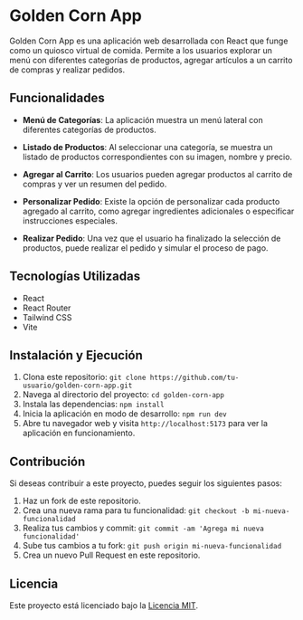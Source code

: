 # Golden Corn App

Golden Corn App es una aplicación web desarrollada con React que funge como un quiosco virtual de comida. Permite a los usuarios explorar un menú con diferentes categorías de productos, agregar artículos a un carrito de compras y realizar pedidos.

## Funcionalidades

- **Menú de Categorías**: La aplicación muestra un menú lateral con diferentes categorías de productos.

- **Listado de Productos**: Al seleccionar una categoría, se muestra un listado de productos correspondientes con su imagen, nombre y precio.

- **Agregar al Carrito**: Los usuarios pueden agregar productos al carrito de compras y ver un resumen del pedido.

- **Personalizar Pedido**: Existe la opción de personalizar cada producto agregado al carrito, como agregar ingredientes adicionales o especificar instrucciones especiales.

- **Realizar Pedido**: Una vez que el usuario ha finalizado la selección de productos, puede realizar el pedido y simular el proceso de pago.

## Tecnologías Utilizadas

- React
- React Router
- Tailwind CSS
- Vite

## Instalación y Ejecución

1. Clona este repositorio: `git clone https://github.com/tu-usuario/golden-corn-app.git`
2. Navega al directorio del proyecto: `cd golden-corn-app`
3. Instala las dependencias: `npm install`
4. Inicia la aplicación en modo de desarrollo: `npm run dev`
5. Abre tu navegador web y visita `http://localhost:5173` para ver la aplicación en funcionamiento.

## Contribución

Si deseas contribuir a este proyecto, puedes seguir los siguientes pasos:

1. Haz un fork de este repositorio.
2. Crea una nueva rama para tu funcionalidad: `git checkout -b mi-nueva-funcionalidad`
3. Realiza tus cambios y commit: `git commit -am 'Agrega mi nueva funcionalidad'`
4. Sube tus cambios a tu fork: `git push origin mi-nueva-funcionalidad`
5. Crea un nuevo Pull Request en este repositorio.

## Licencia

Este proyecto está licenciado bajo la [Licencia MIT](LICENSE).
